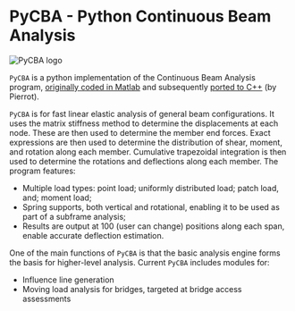 # PyCBA - Python Continuous Beam Analysis

![PyCBA logo](https://raw.githubusercontent.com/ccaprani/pycba/main/docs/source/images/pycba_logo.png)

`PyCBA` is a python implementation of the Continuous Beam Analysis program, [originally coded in Matlab](http://www.colincaprani.com/programming/matlab/) and subsequently [ported to C++](http://cbeam.sourceforge.net/) (by Pierrot).

`PyCBA` is for fast linear elastic analysis of general beam configurations. It uses the matrix stiffness method to determine the displacements at each node. These are then used to determine the member end forces. Exact expressions are then used to determine the distribution of shear, moment, and rotation along each member. Cumulative trapezoidal integration is then used to determine the rotations and deflections along each member. The program features:

- Multiple load types: point load; uniformly distributed load; patch load, and; moment load;
- Spring supports, both vertical and rotational, enabling it to be used as part of a subframe analysis;
- Results are output at 100 (user can change) positions along each span, enable accurate deflection estimation.

One of the main functions of `PyCBA` is that the basic analysis engine forms the basis for higher-level analysis. Current `PyCBA` includes modules for:

- Influence line generation
- Moving load analysis for bridges, targeted at bridge access assessments
